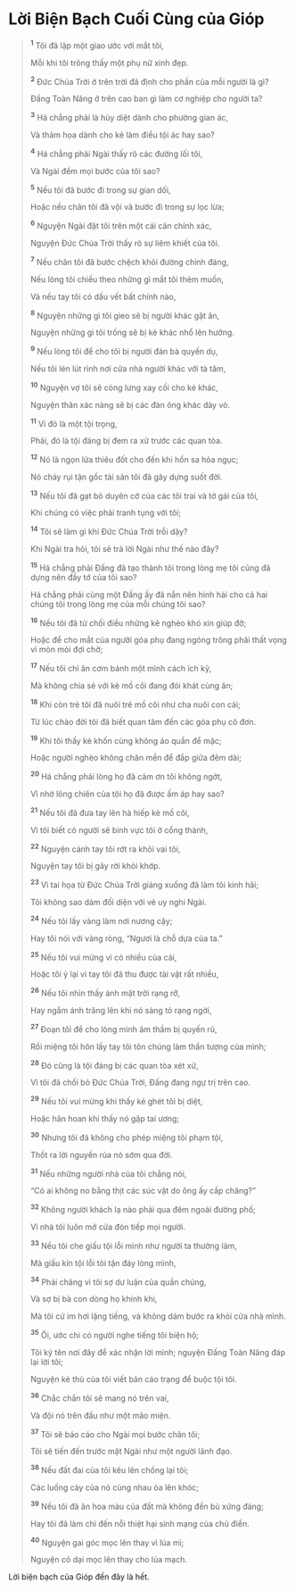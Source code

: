 # Lời Biện Bạch Cuối Cùng của Gióp

> <sup><b>1</b></sup> Tôi đã lập một giao ước với mắt tôi,
>
> Mỗi khi tôi trông thấy một phụ nữ xinh đẹp.
>
> <sup><b>2</b></sup> Đức Chúa Trời ở trên trời đã định cho phần của mỗi người là gì?
>
> Đấng Toàn Năng ở trên cao ban gì làm cơ nghiệp cho người ta?
>
> <sup><b>3</b></sup> Há chẳng phải là hủy diệt dành cho phường gian ác,
>
> Và thảm họa dành cho kẻ làm điều tội ác hay sao?
>
> <sup><b>4</b></sup> Há chẳng phải Ngài thấy rõ các đường lối tôi,
>
> Và Ngài đếm mọi bước của tôi sao?
>
> <sup><b>5</b></sup> Nếu tôi đã bước đi trong sự gian dối,
>
> Hoặc nếu chân tôi đã vội vã bước đi trong sự lọc lừa;
>
> <sup><b>6</b></sup> Nguyện Ngài đặt tôi trên một cái cân chính xác,
>
> Nguyện Đức Chúa Trời thấy rõ sự liêm khiết của tôi.
>
> <sup><b>7</b></sup> Nếu chân tôi đã bước chệch khỏi đường chính đáng,
>
> Nếu lòng tôi chiều theo những gì mắt tôi thèm muốn,
>
> Và nếu tay tôi có dấu vết bất chính nào,
>
> <sup><b>8</b></sup> Nguyện những gì tôi gieo sẽ bị người khác gặt ăn,
>
> Nguyện những gì tôi trồng sẽ bị kẻ khác nhổ lên hưởng.
>
> <sup><b>9</b></sup> Nếu lòng tôi để cho tôi bị người đàn bà quyến dụ,
>
> Nếu tôi lén lút rình nơi cửa nhà người khác với tà tâm,
>
> <sup><b>10</b></sup> Nguyện vợ tôi sẽ còng lưng xay cối cho kẻ khác,
>
> Nguyện thân xác nàng sẽ bị các đàn ông khác dày vò.
>
> <sup><b>11</b></sup> Vì đó là một tội trọng,
>
> Phải, đó là tội đáng bị đem ra xử trước các quan tòa.
>
> <sup><b>12</b></sup> Nó là ngọn lửa thiêu đốt cho đến khi hồn sa hỏa ngục;
>
> Nó cháy rụi tận gốc tài sản tôi đã gây dựng suốt đời.
>
> <sup><b>13</b></sup> Nếu tôi đã gạt bỏ duyên cớ của các tôi trai và tớ gái của tôi,
>
> Khi chúng có việc phải tranh tụng với tôi;
>
> <sup><b>14</b></sup> Tôi sẽ làm gì khi Đức Chúa Trời trỗi dậy?
>
> Khi Ngài tra hỏi, tôi sẽ trả lời Ngài như thế nào đây?
>
> <sup><b>15</b></sup> Há chẳng phải Đấng đã tạo thành tôi trong lòng mẹ tôi cũng đã dựng nên đầy tớ của tôi sao?
>
> Há chẳng phải cùng một Đấng ấy đã nắn nên hình hài cho cả hai chúng tôi trong lòng mẹ của mỗi chúng tôi sao?
>
> <sup><b>16</b></sup> Nếu tôi đã từ chối điều những kẻ nghèo khó xin giúp đỡ;
>
> Hoặc để cho mắt của người góa phụ đang ngóng trông phải thất vọng vì mòn mỏi đợi chờ;
>
> <sup><b>17</b></sup> Nếu tôi chỉ ăn cơm bánh một mình cách ích kỷ,
>
> Mà không chia sẻ với kẻ mồ côi đang đói khát cùng ăn;
>
> <sup><b>18</b></sup> Khi còn trẻ tôi đã nuôi trẻ mồ côi như cha nuôi con cái;
>
> Từ lúc chào đời tôi đã biết quan tâm đến các góa phụ cô đơn.
>
> <sup><b>19</b></sup> Khi tôi thấy kẻ khốn cùng không áo quần để mặc;
>
> Hoặc người nghèo không chăn mền để đắp giữa đêm dài;
>
> <sup><b>20</b></sup> Há chẳng phải lòng họ đã cảm ơn tôi không ngớt,
>
> Vì nhờ lông chiên của tôi họ đã được ấm áp hay sao?
>
> <sup><b>21</b></sup> Nếu tôi đã đưa tay lên hà hiếp kẻ mồ côi,
>
> Vì tôi biết có người sẽ binh vực tôi ở cổng thành,
>
> <sup><b>22</b></sup> Nguyện cánh tay tôi rớt ra khỏi vai tôi,
>
> Nguyện tay tôi bị gãy rời khỏi khớp.
>
> <sup><b>23</b></sup> Vì tai họa từ Đức Chúa Trời giáng xuống đã làm tôi kinh hãi;
>
> Tôi không sao dám đối diện với vẻ uy nghi Ngài.
>
> <sup><b>24</b></sup> Nếu tôi lấy vàng làm nơi nương cậy;
>
> Hay tôi nói với vàng ròng, “Ngươi là chỗ dựa của ta.”
>
> <sup><b>25</b></sup> Nếu tôi vui mừng vì có nhiều của cải,
>
> Hoặc tôi ỷ lại vì tay tôi đã thu được tài vật rất nhiều,
>
> <sup><b>26</b></sup> Nếu tôi nhìn thấy ánh mặt trời rạng rỡ,
>
> Hay ngắm ánh trăng lên khi nó sáng tỏ rạng ngời,
>
> <sup><b>27</b></sup> Đoạn tôi để cho lòng mình âm thầm bị quyến rũ,
>
> Rồi miệng tôi hôn lấy tay tôi tôn chúng làm thần tượng của mình;
>
> <sup><b>28</b></sup> Đó cũng là tội đáng bị các quan tòa xét xử,
>
> Vì tôi đã chối bỏ Đức Chúa Trời, Đấng đang ngự trị trên cao.
>
> <sup><b>29</b></sup> Nếu tôi vui mừng khi thấy kẻ ghét tôi bị diệt,
>
> Hoặc hân hoan khi thấy nó gặp tai ương;
>
> <sup><b>30</b></sup> Nhưng tôi đã không cho phép miệng tôi phạm tội,
>
> Thốt ra lời nguyền rủa nó sớm qua đời.
>
> <sup><b>31</b></sup> Nếu những người nhà của tôi chẳng nói,
>
> “Có ai không no bằng thịt các súc vật do ông ấy cấp chăng?”
>
> <sup><b>32</b></sup> Không người khách lạ nào phải qua đêm ngoài đường phố;
>
> Vì nhà tôi luôn mở cửa đón tiếp mọi người.
>
> <sup><b>33</b></sup> Nếu tôi che giấu tội lỗi mình như người ta thường làm,
>
> Mà giấu kín tội lỗi tôi tận đáy lòng mình,
>
> <sup><b>34</b></sup> Phải chăng vì tôi sợ dư luận của quần chúng,
>
> Và sợ bị bà con dòng họ khinh khi,
>
> Mà tôi cứ im hơi lặng tiếng, và không dám bước ra khỏi cửa nhà mình.
>
> <sup><b>35</b></sup> Ôi, ước chi có người nghe tiếng tôi biện hộ;
>
> Tôi ký tên nơi đây để xác nhận lời mình; nguyện Đấng Toàn Năng đáp lại lời tôi;
>
> Nguyện kẻ thù của tôi viết bản cáo trạng để buộc tội tôi.
>
> <sup><b>36</b></sup> Chắc chắn tôi sẽ mang nó trên vai,
>
> Và đội nó trên đầu như một mão miện.
>
> <sup><b>37</b></sup> Tôi sẽ báo cáo cho Ngài mọi bước chân tôi;
>
> Tôi sẽ tiến đến trước mặt Ngài như một người lãnh đạo.
>
> <sup><b>38</b></sup> Nếu đất đai của tôi kêu lên chống lại tôi;
>
> Các luống cày của nó cùng nhau òa lên khóc;
>
> <sup><b>39</b></sup> Nếu tôi đã ăn hoa màu của đất mà không đền bù xứng đáng;
>
> Hay tôi đã làm chi đến nỗi thiệt hại sinh mạng của chủ điền.
>
> <sup><b>40</b></sup> Nguyện gai góc mọc lên thay vì lúa mì;
>
> Nguyện cỏ dại mọc lên thay cho lúa mạch.

Lời biện bạch của Gióp đến đây là hết.
